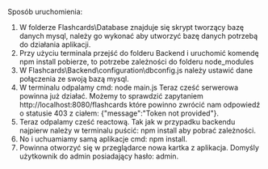 Sposób uruchomienia:
1. W folderze Flashcards\Database znajduje się skrypt tworzący bazę danych mysql, należy go wykonać aby utworzyć bazę danych potrzebą do działania aplikacji.
2. Przy użyciu terminala przejść do folderu Backend i uruchomić komendę npm install pobierze, to potrzebe zależności do folderu node_modules
3. W Flashcards\Backend\configuration\dbconfig.js należy ustawić dane połączenia ze swoją bazą mysql.
4. W terminalu odpalamy cmd: node main.js Teraz cześć serwerowa powinna już działać. Możemy to sprawdzić zapytaniem http://localhost:8080/flashcards które powinno zwrócić nam odpowiedź o statusie 403 z ciałem: {"message":"Token not provided"}. 
4. Teraz odpalamy cześć reactową. Tak jak w przypadku backendu najpierw należy w terminalu puścić: npm install aby pobrać zależności.
5. No i uchuamiamy samą aplikacje cmd: npm install.
6. Powinna otworzyć się w przeglądarce nowa kartka z aplikacja. Domyśly użytkownik do admin posiadający hasło: admin.
